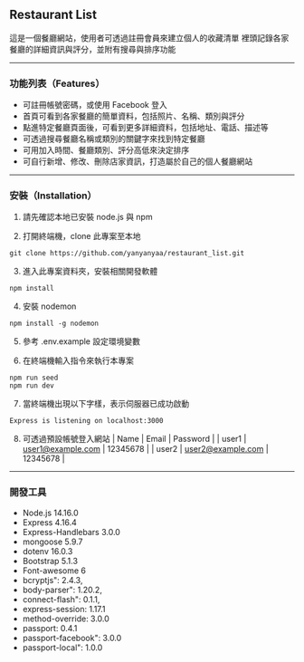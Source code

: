 ## Restaurant List
這是一個餐廳網站，使用者可透過註冊會員來建立個人的收藏清單
裡頭記錄各家餐廳的詳細資訊與評分，並附有搜尋與排序功能

---
### 功能列表（Features）
- 可註冊帳號密碼，或使用 Facebook 登入
- 首頁可看到各家餐廳的簡單資料，包括照片、名稱、類別與評分
- 點進特定餐廳頁面後，可看到更多詳細資料，包括地址、電話、描述等
- 可透過搜尋餐廳名稱或類別的關鍵字來找到特定餐廳
- 可用加入時間、餐廳類別、評分高低來決定排序
- 可自行新增、修改、刪除店家資訊，打造屬於自己的個人餐廳網站

---
### 安裝（Installation）
1. 請先確認本地已安裝 node.js 與 npm

2. 打開終端機，clone 此專案至本地
```
git clone https://github.com/yanyanyaa/restaurant_list.git
```

3. 進入此專案資料夾，安裝相關開發軟體
```
npm install
```

4. 安裝 nodemon
```
npm install -g nodemon
```

5. 參考 .env.example 設定環境變數

6. 在終端機輸入指令來執行本專案
```
npm run seed
npm run dev
```

7. 當終端機出現以下字樣，表示伺服器已成功啟動
```
Express is listening on localhost:3000
```

8. 可透過預設帳號登入網站
| Name  | Email | Password |
| user1 | user1@example.com | 12345678 |
| user2 | user2@example.com | 12345678 |

---
### 開發工具

- Node.js 14.16.0
- Express 4.16.4
- Express-Handlebars 3.0.0
- mongoose 5.9.7
- dotenv 16.0.3
- Bootstrap 5.1.3
- Font-awesome 6
- bcryptjs": 2.4.3,
- body-parser": 1.20.2,
- connect-flash": 0.1.1,
- express-session: 1.17.1
- method-override: 3.0.0
- passport: 0.4.1
- passport-facebook": 3.0.0
- passport-local": 1.0.0